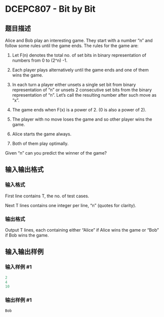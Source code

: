 # DCEPC807 - Bit by Bit

## 题目描述

Alice and Bob play an interesting game. They start with a number “n” and follow some rules until the game ends. The rules for the game are:

1. Let F(n) denotes the total no. of set bits in binary representation of numbers from 0 to (2^n) -1.

2. Each player plays alternatively until the game ends and one of them wins the game.

3. In each turn a player either unsets a single set bit from binary representation of “n” or unsets 2 consecutive set bits from the binary representation of “n”. Let’s call the resulting number after such move as “x”.

4. The game ends when F(x) is a power of 2. (0 is also a power of 2).

5. The player with no move loses the game and so other player wins the game.

6. Alice starts the game always.

7. Both of them play optimally.

Given “n” can you predict the winner of the game?

## 输入输出格式

### 输入格式

First line contains T, the no. of test cases.

Next T lines contains one integer per line, “n” (quotes for clarity).

### 输出格式

Output T lines, each containing either “Alice” if Alice wins the game or “Bob” if Bob wins the game.

## 输入输出样例

### 输入样例 #1

```cpp
2
4
10
```


### 输出样例 #1

```cpp
Bob
```


